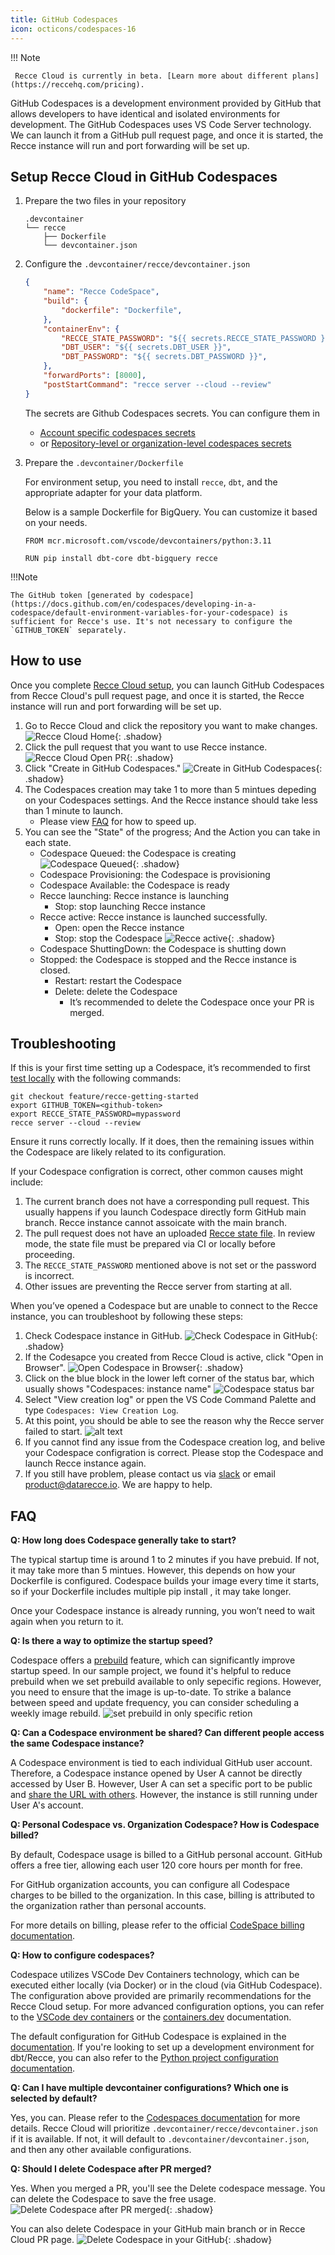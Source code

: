 ```yaml
---
title: GitHub Codespaces
icon: octicons/codespaces-16
---
```


!!! Note

     Recce Cloud is currently in beta. [Learn more about different plans](https://reccehq.com/pricing).

GitHub Codespaces is a development environment provided by GitHub that allows developers to have identical and isolated environments for development. The GitHub Codespaces uses VS Code Server technology. We can launch it from a GitHub pull request page, and once it is started, the Recce instance will run and port forwarding will be set up.

## Setup Recce Cloud in GitHub Codespaces

1. Prepare the two files in your repository
    ```
    .devcontainer
    └── recce
        ├── Dockerfile
        └── devcontainer.json
    ```

1. Configure the `.devcontainer/recce/devcontainer.json`
    ```json
    {
        "name": "Recce CodeSpace",
        "build": {
            "dockerfile": "Dockerfile",
        },
        "containerEnv": {
            "RECCE_STATE_PASSWORD": "${{ secrets.RECCE_STATE_PASSWORD }}",
            "DBT_USER": "${{ secrets.DBT_USER }}",
            "DBT_PASSWORD": "${{ secrets.DBT_PASSWORD }}",
        },
        "forwardPorts": [8000],
        "postStartCommand": "recce server --cloud --review"
    }
    ```
    The secrets are Github Codespaces secrets. You can configure them in
    - [Account specific codespaces secrets](https://docs.github.com/en/codespaces/managing-your-codespaces/managing-your-account-specific-secrets-for-github-codespaces)
    - or [Repository-level or organization-level codespaces secrets](https://docs.github.com/en/codespaces/managing-codespaces-for-your-organization/managing-development-environment-secrets-for-your-repository-or-organization)

1. Prepare the `.devcontainer/Dockerfile`

    For environment setup, you need to install `recce`, `dbt`, and the appropriate adapter for your data platform.

    Below is a sample Dockerfile for BigQuery. You can customize it based on your needs.
    ```
    FROM mcr.microsoft.com/vscode/devcontainers/python:3.11

    RUN pip install dbt-core dbt-bigquery recce
    ```
!!!Note

    The GitHub token [generated by codespace](https://docs.github.com/en/codespaces/developing-in-a-codespace/default-environment-variables-for-your-codespace) is sufficient for Recce's use. It's not necessary to configure the `GITHUB_TOKEN` separately.

## How to use
Once you complete [Recce Cloud setup](index.md/#sign-up-the-recce-cloud), you can launch GitHub Codespaces from Recce Cloud's pull request page, and once it is started, the Recce instance will run and port forwarding will be set up.

1. Go to Recce Cloud and click the repository you want to make changes.
    ![Recce Cloud Home](../assets/images/recce-cloud/recce-cloud-home.png){: .shadow}
2. Click the pull request that you want to use Recce instance.
    ![Recce Cloud Open PR](../assets/images/recce-cloud/recce-cloud-open-pr.png){: .shadow}
3. Click "Create in GitHub Codespaces."
    ![Create in GitHub Codespaces](../assets/images/recce-cloud/create-in-codespace.png){: .shadow}
4. The Codespaces creation may take 1 to more than 5 mintues depeding on your Codespaces settings. And the Recce instance should take less than 1 minute to launch.
    - Please view [FAQ](#faq) for how to speed up.
5. You can see the "State" of the progress; And the Action you can take in each state.
    - Codespace Queued: the Codespace is creating
        ![Codespace Queued](../assets/images/recce-cloud/codespaces-queued.png){: .shadow}
    - Codespace Provisioning: the Codespace is provisioning
    - Codespace Available: the Codespace is ready
    - Recce launching: Recce instance is launching
      - Stop: stop launching Recce instance
    - Recce active: Recce instance is launched successfully.
        - Open: open the Recce instance
        - Stop: stop the Codespace
        ![Recce active](../assets/images/recce-cloud/recce-active.png){: .shadow}
    - Codespace ShuttingDown: the Codespace is shutting down
    - Stopped: the Codespace is stopped and the Recce instance is closed.
        - Restart: restart the Codespace
        - Delete: delete the Codespace
            - It’s recommended to delete the Codespace once your PR is merged.


## Troubleshooting

If this is your first time setting up a Codespace, it’s recommended to first [test locally](./getting-started-recce-cloud.md#review-the-pr) with the following commands:

```shell
git checkout feature/recce-getting-started
export GITHUB_TOKEN=<github-token>
export RECCE_STATE_PASSWORD=mypassword
recce server --cloud --review
```

Ensure it runs correctly locally. If it does, then the remaining issues within the Codespace are likely related to its configuration.

If your Codespace configration is correct, other common causes might include:

1. The current branch does not have a corresponding pull request. This usually happens if you launch Codespace directly form GitHub main branch. Recce instance cannot assoicate with the main branch.
2. The pull request does not have an uploaded [Recce state file](../features/state-file.md). In review mode, the state file must be prepared via CI or locally before proceeding.
3. The `RECCE_STATE_PASSWORD` mentioned above is not set or the password is incorrect.
4. Other issues are preventing the Recce server from starting at all.

When you’ve opened a Codespace but are unable to connect to the Recce instance, you can troubleshoot by following these steps:

1. Check Codespace instance in GitHub.
    ![Check Codespace in GitHub](../assets/images/recce-cloud/check-codespace-in-github.png){: .shadow}
2. If the Codesapce you created from Recce Cloud is active, click "Open in Browser".
    ![Open Codespace in Browser](../assets/images/recce-cloud/open-codespace-in-browser.png){: .shadow}
3. Click on the blue block in the lower left corner of the status bar, which usually shows "Codespaces: instance name"
    ![Codespace status bar](../assets/images/recce-cloud/codespace-troubleshoot-1.png)
4. Select "View creation log" or ppen the VS Code Command Palette and type `Codespaces: View Creation Log`.
5. At this point, you should be able to see the reason why the Recce server failed to start.
    ![alt text](../assets/images/recce-cloud/codespace-troubleshoot-2.png)
6. If you cannot find any issue from the Codespace creation log, and belive your Codespace configration is correct. Please stop the Codespace and launch Recce instance again.
7. If you still have problem, please contact us via [slack](https://getdbt.slack.com/archives/C05C28V7CPP) or email [product@datarecce.io](mailto:product@datarecce.io). We are happy to help.


## FAQ

**Q: How long does Codespace generally take to start?**

The typical startup time is around 1 to 2 minutes if you have prebuid. If not, it may take more than 5 mintues. However, this depends on how your Dockerfile is configured. Codespace builds your image every time it starts, so if your Dockerfile includes multiple pip install <packages>, it may take longer.

Once your Codespace instance is already running, you won’t need to wait again when you return to it.

**Q: Is there a way to optimize the startup speed?**

Codespace offers a [prebuild](https://docs.github.com/en/codespaces/prebuilding-your-codespaces) feature, which can significantly improve startup speed. In our sample project, we found it's helpful to reduce prebuild when we set prebuild available to only sepecific regions. However, you need to ensure that the image is up-to-date. To strike a balance between speed and update frequency, you can consider scheduling a weekly image rebuild.
![set prebuild in only specific retion](../assets/images/recce-cloud/set-prebuild-specific-regions.png)

**Q: Can a Codespace environment be shared? Can different people access the same Codespace instance?**

A Codespace environment is tied to each individual GitHub user account. Therefore, a Codespace instance opened by User A cannot be directly accessed by User B. However, User A can set a specific port to be public and [share the URL with others](https://docs.github.com/en/codespaces/developing-in-a-codespace/forwarding-ports-in-your-codespace#sharing-a-port). However, the instance is still running under User A's account.

**Q: Personal Codespace vs. Organization Codespace? How is Codespace billed?**

By default, Codespace usage is billed to a GitHub personal account. GitHub offers a free tier, allowing each user 120 core hours per month for free.

For GitHub organization accounts, you can configure all Codespace charges to be billed to the organization. In this case, billing is attributed to the organization rather than personal accounts.

For more details on billing, please refer to the official [CodeSpace billing documentation](https://docs.github.com/en/billing/managing-billing-for-github-codespaces/about-billing-for-github-codespaces).


**Q: How to configure codespaces?**

Codespace utilizes VSCode Dev Containers technology, which can be executed either locally (via Docker) or in the cloud (via GitHub Codespace). The configuration above provided are primarily recommendations for the Recce Cloud setup. For more advanced configuration options, you can refer to the [VSCode dev containers](https://code.visualstudio.com/docs/devcontainers/containers) or the [containers.dev](https://containers.dev/) documentation.

The default configuration for GitHub Codespace is explained in the [documentation](https://docs.github.com/en/codespaces/setting-up-your-project-for-codespaces/adding-a-dev-container-configuration/introduction-to-dev-containers). If you're looking to set up a development environment for dbt/Recce, you can also refer to the [Python project configuration documentation](https://docs.github.com/en/codespaces/setting-up-your-project-for-codespaces/adding-a-dev-container-configuration/setting-up-your-python-project-for-codespaces).

**Q: Can I have multiple devcontainer configurations? Which one is selected by default?**

Yes, you can. Please refer to the [Codespaces documentation](https://docs.github.com/en/codespaces/setting-up-your-project-for-codespaces/adding-a-dev-container-configuration/introduction-to-dev-containers#creating-a-custom-dev-container-configuration) for more details. Recce Cloud will prioritize `.devcontainer/recce/devcontainer.json` if it is available. If not, it will default to `.devcontainer/devcontainer.json`, and then any other available configurations.

**Q: Should I delete Codespace after PR merged?**

Yes. When you merged a PR, you'll see the Delete codespace message. You can delete the Codespace to save the free usage.
![Delete Codespace after PR merged](../assets/images/recce-cloud/branch-merged-delete-codespace.png){: .shadow}

You can also delete Codespace in your GitHub main branch or in Recce Cloud PR page.
![Delete Codespace in your GitHub](../assets/images/recce-cloud/delete-codespace-in-github.png){: .shadow}
